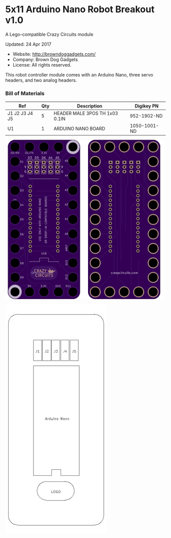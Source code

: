 <!--- start title --->
# 5x11 Arduino Nano Robot Breakout v1.0
A Lego-compatible Crazy Circuits module

Updated: 24 Apr 2017

- Website: http://browndoggadgets.com/
- Company: Brown Dog Gadgets
- License: All rights reserved.
<!--- end title --->

This robot controller module comes with an Arduino Nano, three servo headers, and two analog headers. 

<!--- bom start --->
### Bill of Materials

|Ref|Qty|Description|Digikey PN|
|---|---|-----------|------|
|J1 J2 J3 J4 J5|5|HEADER MALE 3POS TH 1x03 0.1IN|952-1902-ND|
|U1|1|ARDUINO NANO BOARD|1050-1001-ND|


<!--- bom end --->
![Gerber Preview](preview.png)

![Assembly Diagram](assembly.png)


